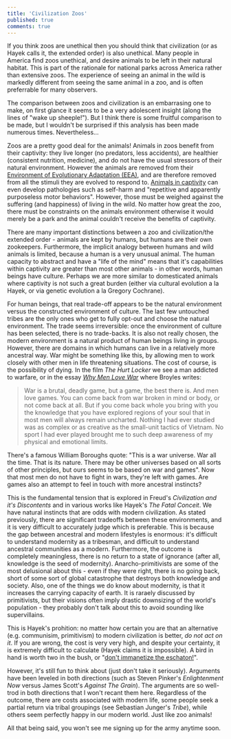 ```yaml
---
title: 'Civilization Zoos'
published: true
comments: true
---
```


If you think zoos are unethical then you should think that civilization (or as Hayek calls it, the extended order) is also unethical. Many people in America find zoos unethical, and desire animals to be left in their natural habitat. This is part of the rationale for national parks across America rather than extensive zoos. The experience of seeing an animal in the wild is markedly different from seeing the same animal in a zoo, and is often preferrable for many observers.

The comparison between zoos and civilization is an embarrasing one to make, on first glance it seems to be a very adolescent insight (along the lines of "wake up sheeple!"). But I think there is some fruitful comparison to be made, but I wouldn't be surprised if this analysis has been made numerous times. Nevertheless...

Zoos are a pretty good deal for the animals! Animals in zoos benefit from their captivity: they live longer (no predators, less accidents), are healthier (consistent nutrition, medicine), and do not have the usual stressors of their natural environment.  However the animals are removed from their [Environment of Evolutionary Adaptation (EEA)](https://www.massey.ac.nz/~wwpapajl/evolution/assign2/NM/environm.htm), and are therefore removed from all the stimuli they are evolved to respond to. [Animals in captivity](https://en.wikipedia.org/wiki/Captivity_(animal)) can even develop pathologies such as self-harm and "repetitive and apparently purposeless motor behaviors". However, those must be weighed against the suffering (and happiness) of living in the wild. No matter how great the zoo, there must be constraints on the animals environment otherwise it would merely be a park and the animal couldn't receive the benefits of captivity.

There are many important distinctions between a zoo and civilization/the extended order - animals are kept by humans, but humans are their own zookeepers. Furthermore, the implicit analogy between humans and wild animals is limited, because a human is a very unusual animal. The human capacity to abstract and have a "life of the mind" means that it's capabilities within captivity are greater than most other animals - in other words, human beings have culture. Perhaps we are more similar to domesticated animals where captivity is not such a great burden (either via cultural evolution a la Hayek, or via genetic evolution a la Gregory Cochrane).

For human beings, that real trade-off appears to be the natural environment versus the constructed environment of culture. The last few untouched tribes are the only ones who get to fully opt-out and choose the natural environment. The trade seems irreversible: once the environment of culture has been selected, there is no trade-backs. It is also not really chosen, the modern environment is a natural product of human beings living in groups. However, there are domains in which humans can live in a relatively more ancestral way. War might be something like this, by allowing men to work closely with other men in life threatening situations. The cost of course, is the possibility of dying. In the film _The Hurt Locker_ we see a man addicted to warfare, or in the essay [_Why Men Love War_](https://classic.esquire.com/article/1984/11/1/why-men-love-war) where Broyles writes:

>War is a brutal, deadly game, but a game, the best there is. And men love games. You can come back from war broken in mind or body, or not come back at all. But if you come back whole you bring with you the knowledge that you have explored regions of your soul that in most men will always remain uncharted. Nothing I had ever studied was as complex or as creative as the small-unit tactics of Vietnam. No sport I had ever played brought me to such deep awareness of my physical and emotional limits.

There's a famous William Boroughs quote: "This is a war universe. War all the time. That is its nature. There may be other universes based on all sorts of other principles, but ours seems to be based on war and games". Now that most men do not have to fight in wars, they're left with games. Are games also an attempt to feel in touch with more ancestral instincts?

This is the fundamental tension that is explored in Freud's _Civilization and it's Discontents_ and in various works like Hayek's _The Fatal Conceit_. We have natural instincts that are odds with modern civilization. As stated previously, there are significant tradeoffs between these environments, and it is very difficult to accurately judge which is preferable. This is because the gap between ancestral and modern lifestyles is enormous: it's difficult to understand modernity as a tribesman, and difficult to understand ancestral communities as a modern. Furthermore, the outcome is completely meaningless, there is no return to a state of ignorance (after all, knowledge is the seed of modernity). Anarcho-primitivists are some of the most delusional about this - even if they were right, there is no going back, short of some sort of global catastrophe that destroys both knowledge and society. Also, one of the things we do know about modernity, is that it increases the carrying capacity of earth. It is raraely discussed by primitivists, but their visions often imply drastic downsizing of the world's population - they probably don't talk about this to avoid sounding like supervillains.

This is Hayek's prohition: no matter how certain you are that an alternative (e.g. communisim, primitivism) to modern civilization is better, _do not act on it_. If you are wrong, the cost is very very high, and despite your certainty, it is extremely difficult to calculate (Hayek claims it is impossible). A bird in hand is worth two in the bush, or "[don't immanetize the eschaton!](https://en.wikipedia.org/wiki/Immanentize_the_eschaton)".

However, it's still fun to think about (just don't take it seriously). Arguments have been leveled in both directions (such as Steven Pinker's _Enlightenment Now_ versus James Scott's _Against The Grain_). The arguments are so well-trod in both directions that I won't recant them here. Regardless of the outcome, there are costs associated with modern life, some people seek a partial return via tribal groupings (see Sebastian Junger's _Tribe_), while others seem perfectly happy in our modern world. Just like zoo animals!

All that being said, you won't see me signing up for the army anytime soon.
